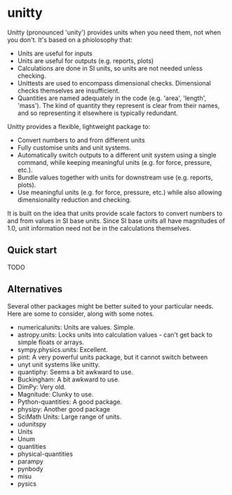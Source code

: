 # unitty

Unitty (pronounced 'unity') provides units when you need them, not when you
don't. It's based on a phiolosophy that:

* Units are useful for inputs
* Units are useful for outputs (e.g. reports, plots)
* Calculations are done in SI units, so units are not needed unless checking.
* Unittests are used to encompass dimensional checks. Dimensional checks
themselves are insufficient.
* Quantities are named adequately in the code (e.g. 'area', 'length', 'mass').
The kind of quantity they represent is clear from their names, and so 
representing it elsewhere is typically redundant. 

Unitty provides a flexible, lightweight package to:

* Convert numbers to and from different units
* Fully customise units and unit systems.
* Automatically switch outputs to a different unit system using a single 
command, while keeping meaningful units (e.g. for force, pressure, etc.).
* Bundle values together with units for downstream use (e.g. reports, plots).
* Use meaningful units (e.g. for force, pressure, etc.) while also allowing
dimensionality reduction and checking.

It is built on the idea that units provide scale factors to convert numbers
to and from values in SI base units. Since SI base units all have magnitudes of
1.0, unit information need not be in the calculations themselves.

## Quick start

TODO

## Alternatives

Several other packages might be better suited to your particular needs. Here
are some to consider, along with some notes.

* numericalunits: Units are values. Simple.
* astropy.units: Locks units into calculation values - can't get back to
simple floats or arrays.
* sympy.physics.units: Excellent.
* pint: A very powerful units package, but it cannot switch between
* unyt
unit systems like unitty.
* quantiphy: Seems a bit awkward to use.
* Buckingham: A bit awkward to use.
* DimPy: Very old.
* Magnitude: Clunky to use.
* Python-quantities: A good package.
* physipy: Another good package
* SciMath Units: Large range of units.
* udunitspy
* Units
* Unum
* quantities
* physical-quantities
* parampy
* pynbody
* misu
* pysics


